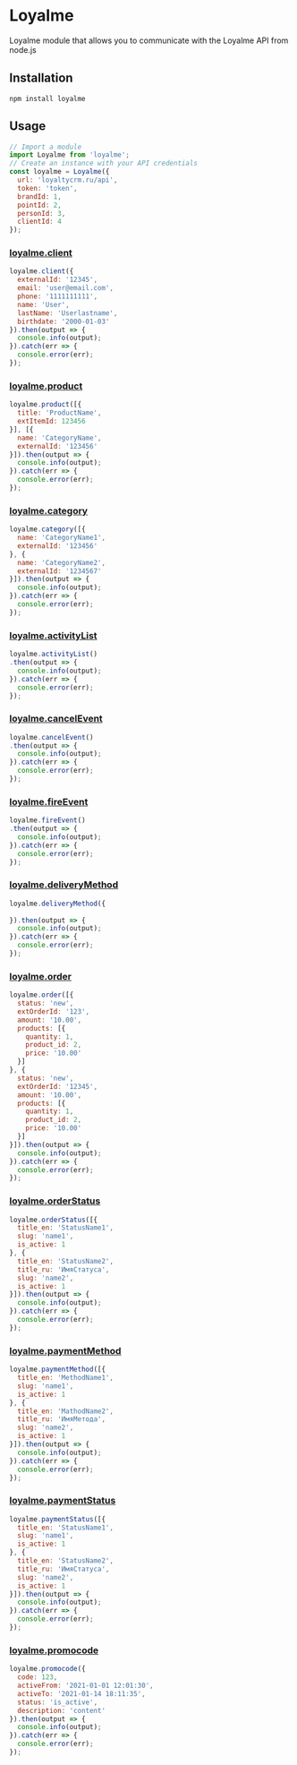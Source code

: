 Loyalme
============

Loyalme module that allows you to communicate with the Loyalme API from node.js

## Installation

```
npm install loyalme
```

## Usage

```js
// Import a module
import Loyalme from 'loyalme';
// Create an instance with your API credentials
const loyalme = Loyalme({
  url: 'loyaltycrm.ru/api',
  token: 'token',
  brandId: 1,
  pointId: 2,
  personId: 3,
  clientId: 4
});
```

### [loyalme.client](https://pomeo.github.io/node-loyalme/modules/api_client.html)

```js
loyalme.client({
  externalId: '12345',
  email: 'user@email.com',
  phone: '1111111111',
  name: 'User',
  lastName: 'Userlastname',
  birthdate: '2000-01-03'
}).then(output => {
  console.info(output);
}).catch(err => {
  console.error(err);
});
```

### [loyalme.product](https://pomeo.github.io/node-loyalme/modules/api_product.html)

```js
loyalme.product([{
  title: 'ProductName',
  extItemId: 123456
}], [{
  name: 'CategoryName',
  externalId: '123456'
}]).then(output => {
  console.info(output);
}).catch(err => {
  console.error(err);
});
```

### [loyalme.category](https://pomeo.github.io/node-loyalme/modules/api_category.html)

```js
loyalme.category([{
  name: 'CategoryName1',
  externalId: '123456'
}, {
  name: 'CategoryName2',
  externalId: '1234567'
}]).then(output => {
  console.info(output);
}).catch(err => {
  console.error(err);
});
```

### [loyalme.activityList](https://pomeo.github.io/node-loyalme/modules/api_activity.html)

```js
loyalme.activityList()
.then(output => {
  console.info(output);
}).catch(err => {
  console.error(err);
});
```

### [loyalme.cancelEvent](https://pomeo.github.io/node-loyalme/modules/api_activity.html)

```js
loyalme.cancelEvent()
.then(output => {
  console.info(output);
}).catch(err => {
  console.error(err);
});
```

### [loyalme.fireEvent](https://pomeo.github.io/node-loyalme/modules/api_activity.html)

```js
loyalme.fireEvent()
.then(output => {
  console.info(output);
}).catch(err => {
  console.error(err);
});
```

### [loyalme.deliveryMethod](https://pomeo.github.io/node-loyalme/modules/api_deliverymethod.html)

```js
loyalme.deliveryMethod({
  
}).then(output => {
  console.info(output);
}).catch(err => {
  console.error(err);
});
```

### [loyalme.order](https://pomeo.github.io/node-loyalme/modules/api_order.html)

```js
loyalme.order([{
  status: 'new',
  extOrderId: '123',
  amount: '10.00',
  products: [{
    quantity: 1,
    product_id: 2,
    price: '10.00'
  }]
}, {
  status: 'new',
  extOrderId: '12345',
  amount: '10.00',
  products: [{
    quantity: 1,
    product_id: 2,
    price: '10.00'
  }]
}]).then(output => {
  console.info(output);
}).catch(err => {
  console.error(err);
});
```

### [loyalme.orderStatus](https://pomeo.github.io/node-loyalme/modules/api_orderstatus.html)

```js
loyalme.orderStatus([{
  title_en: 'StatusName1',
  slug: 'name1',
  is_active: 1
}, {
  title_en: 'StatusName2',
  title_ru: 'ИмяСтатуса',
  slug: 'name2',
  is_active: 1
}]).then(output => {
  console.info(output);
}).catch(err => {
  console.error(err);
});
```

### [loyalme.paymentMethod](https://pomeo.github.io/node-loyalme/modules/api_paymentmethod.html)

```js
loyalme.paymentMethod([{
  title_en: 'MethodName1',
  slug: 'name1',
  is_active: 1
}, {
  title_en: 'MathodName2',
  title_ru: 'ИмяМетода',
  slug: 'name2',
  is_active: 1
}]).then(output => {
  console.info(output);
}).catch(err => {
  console.error(err);
});
```

### [loyalme.paymentStatus](https://pomeo.github.io/node-loyalme/modules/api_paymentstatus.html)

```js
loyalme.paymentStatus([{
  title_en: 'StatusName1',
  slug: 'name1',
  is_active: 1
}, {
  title_en: 'StatusName2',
  title_ru: 'ИмяСтатуса',
  slug: 'name2',
  is_active: 1
}]).then(output => {
  console.info(output);
}).catch(err => {
  console.error(err);
});
```

### [loyalme.promocode](https://pomeo.github.io/node-loyalme/modules/api_promocode.html)

```js
loyalme.promocode({
  code: 123,
  activeFrom: '2021-01-01 12:01:30',
  activeTo: '2021-01-14 18:11:35',
  status: 'is_active',
  description: 'content'
}).then(output => {
  console.info(output);
}).catch(err => {
  console.error(err);
});
```
